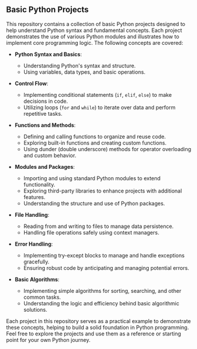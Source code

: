
## Basic Python Projects

This repository contains a collection of basic Python projects designed to help understand Python syntax and fundamental concepts. Each project demonstrates the use of various Python modules and illustrates how to implement core programming logic. The following concepts are covered:

- **Python Syntax and Basics**:
  - Understanding Python's syntax and structure.
  - Using variables, data types, and basic operations.

- **Control Flow**:
  - Implementing conditional statements (`if`, `elif`, `else`) to make decisions in code.
  - Utilizing loops (`for` and `while`) to iterate over data and perform repetitive tasks.

- **Functions and Methods**:
  - Defining and calling functions to organize and reuse code.
  - Exploring built-in functions and creating custom functions.
  - Using dunder (double underscore) methods for operator overloading and custom behavior.

- **Modules and Packages**:
  - Importing and using standard Python modules to extend functionality.
  - Exploring third-party libraries to enhance projects with additional features.
  - Understanding the structure and use of Python packages.

- **File Handling**:
  - Reading from and writing to files to manage data persistence.
  - Handling file operations safely using context managers.

- **Error Handling**:
  - Implementing try-except blocks to manage and handle exceptions gracefully.
  - Ensuring robust code by anticipating and managing potential errors.

- **Basic Algorithms**:
  - Implementing simple algorithms for sorting, searching, and other common tasks.
  - Understanding the logic and efficiency behind basic algorithmic solutions.

Each project in this repository serves as a practical example to demonstrate these concepts, helping to build a solid foundation in Python programming. Feel free to explore the projects and use them as a reference or starting point for your own Python journey.


